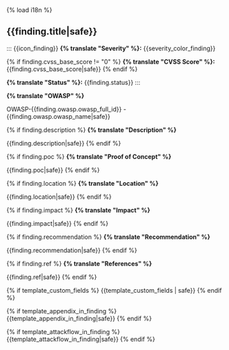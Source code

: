 {% load i18n %}

## {{finding.title|safe}}

::: {{icon_finding}}
**{% translate "Severity" %}:** {{severity_color_finding}}

{% if finding.cvss_base_score != "0" %}
**{% translate "CVSS Score" %}:** {{finding.cvss_base_score|safe}}
{% endif %}

**{% translate "Status" %}:** {{finding.status}}
:::

**{% translate "OWASP" %}**

OWASP-{{finding.owasp.owasp_full_id}} - {{finding.owasp.owasp_name|safe}}

{% if finding.description %}
**{% translate "Description" %}**

{{finding.description|safe}}
{% endif %}

{% if finding.poc %}
**{% translate "Proof of Concept" %}**

{{finding.poc|safe}}
{% endif %}

{% if finding.location %}
**{% translate "Location" %}**

{{finding.location|safe}}
{% endif %}

{% if finding.impact %}
**{% translate "Impact" %}**

{{finding.impact|safe}}
{% endif %}

{% if finding.recommendation %}
**{% translate "Recommendation" %}**

{{finding.recommendation|safe}}
{% endif %}

{% if finding.ref %}
**{% translate "References" %}**

{{finding.ref|safe}}
{% endif %}

{% if template_custom_fields %}
{{template_custom_fields | safe}}
{% endif %}

{% if template_appendix_in_finding %}
{{template_appendix_in_finding|safe}}
{% endif %}

{% if template_attackflow_in_finding %}
{{template_attackflow_in_finding|safe}}
{% endif %}
